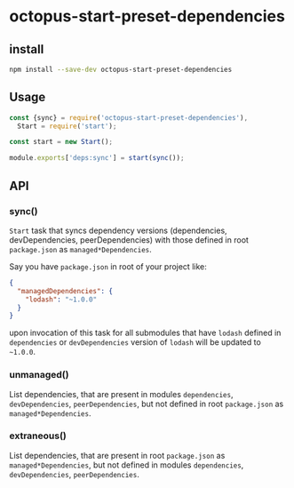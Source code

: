 # octopus-start-preset-dependencies

## install

```bash
npm install --save-dev octopus-start-preset-dependencies
```

## Usage

```js
const {sync} = require('octopus-start-preset-dependencies'),
  Start = require('start');

const start = new Start();

module.exports['deps:sync'] = start(sync());
```

## API

### sync()
`Start` task that syncs dependency versions (dependencies, devDependencies, peerDependencies) with those defined in root `package.json` as `managed*Dependencies`.

Say you have `package.json` in root of your project like:

```json
{
  "managedDependencies": {
    "lodash": "~1.0.0"
  }
}
```

upon invocation of this task for all submodules that have `lodash` defined in `dependencies` or `devDependencies` version of `lodash` will be updated to `~1.0.0`.

### unmanaged()
List dependencies, that are present in modules `dependencies`, `devDependencies`, `peerDependencies`, but not defined in root `package.json` as `managed*Dependencies`.

### extraneous()
List dependencies, that are present in root `package.json` as `managed*Dependencies`, but not defined in modules `dependencies`, `devDependencies`, `peerDependencies`.
